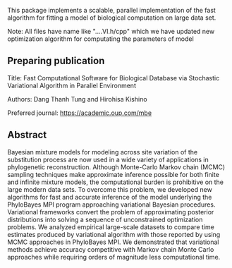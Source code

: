 This package implements a scalable, parallel implementation of the fast algorithm for fitting 
a model of biological computation on large data set. 

Note: All files have name like "....VI.h/cpp" which we have updated new optimization algorithm for computating the parameters of model

Preparing publication
------------------------------------------------------------------------------------------------------------------------------------------
Title: Fast Computational Software for Biological Database via Stochastic Variational Algorithm in Parallel Environment 

Authors: Dang Thanh Tung and Hirohisa Kishino

Preferred journal: https://academic.oup.com/mbe 

Abstract 
-----------------------------------------------------------------------------------------------------------------------------------------
Bayesian mixture models for modeling across site variation of the substitution process are now used in a wide variety of applications in phylogenetic reconstruction. Although Monte-Carlo Markov chain (MCMC) sampling techniques make approximate inference possible for both finite and infinite mixture models, the computational burden is prohibitive on the large modern data sets. To overcome this problem, we developed new algorithms for fast and accurate inference of the model underlying the PhyloBayes MPI program approaching variational Bayesian procedures. Variational frameworks convert the problem of approximating posterior distributions into solving a sequence of unconstrained optimization problems. We analyzed empirical large-scale datasets to compare time estimates produced by variational algorithm with those reported by using MCMC approaches in PhyloBayes MPI. We demonstrated that variational methods achieve accuracy competitive with Markov chain Monte Carlo approaches while requiring orders of magnitude less computational time.
